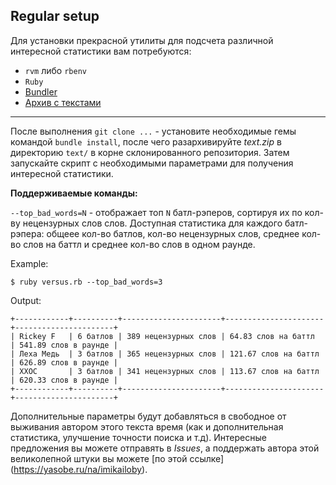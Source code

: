 Regular setup
--------------
Для установки прекрасной утилиты для подсчета различной интересной статистики вам потребуются:

* `rvm` либо `rbenv`
* `Ruby`
* [Bundler](https://bundler.io/)
* [Архив с текстами](https://drive.google.com/open?id=1Vc4s-sFQYgZiRyCx3zkPqT3S0LO5uATF)

----

После выполнения `git clone ...` - установите необходимые гемы командой `bundle install`, после чего разархивируйте _text.zip_ в директорию `text/` в корне склонированного репозитория.
Затем запускайте скрипт с необходимыми параметрами для получения интересной статистики.

**Поддерживаемые команды:**

`--top_bad_words=N` - отображает топ `N` батл-рэперов, сортируя их по кол-ву нецензурных слов слов. Доступная статистика для каждого батл-рэпера: общеее кол-во батлов, кол-во нецензурных слов, среднее кол-во слов на баттл и среднее кол-во слов в одном раунде.

Example:

```
$ ruby versus.rb --top_bad_words=3
```

Output:

```
+------------+----------+----------------------+----------------------+----------------------+
| Rickey F   | 6 батлов | 389 нецензурных слов | 64.83 слов на баттл  | 541.89 слов в раунде |
| Леха Медь  | 3 батлов | 365 нецензурных слов | 121.67 слов на баттл | 626.89 слов в раунде |
| ХХОС       | 3 батлов | 341 нецензурных слов | 113.67 слов на баттл | 620.33 слов в раунде |
+------------+----------+----------------------+----------------------+----------------------+
```


Дополнительные параметры будут добавляться в свободное от выживания автором этого текста время (как и дополнительная статистика, улучшение точности поиска и т.д). Интересные предложения вы можете отправять в _Issues_, а поддержать автора этой великолепной штуки вы можете [по этой ссылке] (https://yasobe.ru/na/imikailoby).
